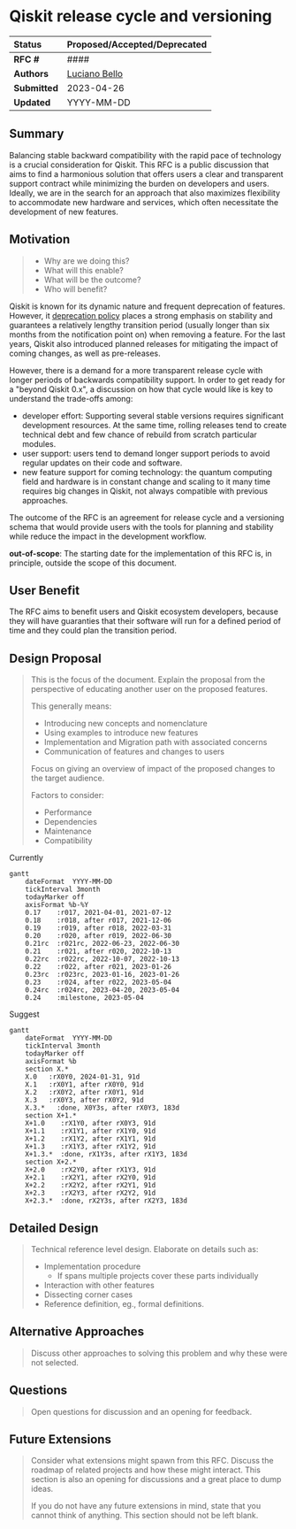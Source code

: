# Qiskit release cycle and versioning

| **Status**        | **Proposed/Accepted/Deprecated** |
|:------------------|:---------------------------------------------|
| **RFC #**         | ####                                         |
| **Authors**       | [Luciano Bello](https://github.com/1ucian0/)   |
| **Submitted**     | 2023-04-26                                   |
| **Updated**       | YYYY-MM-DD                                   |

## Summary

Balancing stable backward compatibility with the rapid pace of technology is a crucial consideration for Qiskit. This RFC is a public discussion that aims to find a harmonious solution that offers users a clear and transparent support contract while minimizing the burden on developers and users. Ideally, we are in  the search for an approach that also maximizes flexibility to accommodate new hardware and services, which often necessitate the development of new features.


## Motivation

> - Why are we doing this?
> - What will this enable?
> - What will be the outcome?
> - Who will benefit?

Qiskit is known for its dynamic nature and frequent deprecation of features. However, it [deprecation policy](https://qiskit.org/documentation/deprecation_policy.html) places a strong emphasis on stability and guarantees a relatively lengthy transition period (usually longer than six months from the notification point on) when removing a feature. For the last years, Qiskit also introduced planned releases for mitigating the impact of coming changes, as well as pre-releases.

However, there is a demand for a more transparent release cycle with longer periods of backwards compatibility support. In order to get ready for a "beyond Qiskit 0.x", a discussion on how that cycle would like is key to understand the trade-offs among:

 * developer effort: Supporting several stable versions requires significant development resources. At the same time, rolling releases tend to create technical debt and few chance of rebuild from scratch particular modules. 
 * user support: users tend to demand longer support periods to avoid regular updates on their code and software.
 * new feature support for coming technology: the quantum computing field and hardware is in constant change and scaling to it many time requires big changes in Qiskit, not always compatible with previous approaches.

The outcome of the RFC is an agreement for release cycle and a versioning schema that would provide users with the tools for planning and stability while reduce the impact in the development workflow.

**out-of-scope**: 
The starting date for the implementation of this RFC is, in principle, outside the scope of this document.

## User Benefit

The RFC aims to benefit users and Qiskit ecosystem developers, because they will have guaranties that their software will run for a defined period of time and they could plan the transition period. 

## Design Proposal
> This is the focus of the document. Explain the proposal from the perspective of
> educating another user on the proposed features.
> 
> This generally means:
> 
> - Introducing new concepts and nomenclature
> - Using examples to introduce new features
> - Implementation and Migration path with associated concerns
> - Communication of features and changes to users
> 
> Focus on giving an overview of impact of the proposed changes to the target
> audience.
> 
> Factors to consider:
> 
> - Performance
> - Dependencies
> - Maintenance
> - Compatibility

Currently 

```mermaid
gantt
    dateFormat  YYYY-MM-DD
    tickInterval 3month
    todayMarker off
    axisFormat %b-%Y
    0.17    :r017, 2021-04-01, 2021-07-12
    0.18    :r018, after r017, 2021-12-06
    0.19    :r019, after r018, 2022-03-31
    0.20    :r020, after r019, 2022-06-30
    0.21rc  :r021rc, 2022-06-23, 2022-06-30
    0.21    :r021, after r020, 2022-10-13
    0.22rc  :r022rc, 2022-10-07, 2022-10-13
    0.22    :r022, after r021, 2023-01-26
    0.23rc  :r023rc, 2023-01-16, 2023-01-26
    0.23    :r024, after r022, 2023-05-04
    0.24rc  :r024rc, 2023-04-20, 2023-05-04
    0.24    :milestone, 2023-05-04
```

Suggest
```mermaid
gantt
    dateFormat  YYYY-MM-DD
    tickInterval 3month
    todayMarker off
    axisFormat %b
    section X.*
    X.0   :rX0Y0, 2024-01-31, 91d
    X.1   :rX0Y1, after rX0Y0, 91d
    X.2   :rX0Y2, after rX0Y1, 91d
    X.3   :rX0Y3, after rX0Y2, 91d
    X.3.*   :done, X0Y3s, after rX0Y3, 183d
    section X+1.*
    X+1.0    :rX1Y0, after rX0Y3, 91d
    X+1.1    :rX1Y1, after rX1Y0, 91d
    X+1.2    :rX1Y2, after rX1Y1, 91d
    X+1.3    :rX1Y3, after rX1Y2, 91d
    X+1.3.*  :done, rX1Y3s, after rX1Y3, 183d
    section X+2.*
    X+2.0    :rX2Y0, after rX1Y3, 91d
    X+2.1    :rX2Y1, after rX2Y0, 91d
    X+2.2    :rX2Y2, after rX2Y1, 91d
    X+2.3    :rX2Y3, after rX2Y2, 91d
    X+2.3.*  :done, rX2Y3s, after rX2Y3, 183d
```

## Detailed Design

> Technical reference level design. Elaborate on details such as:
> 
> - Implementation procedure
>   - If spans multiple projects cover these parts individually
> - Interaction with other features
> - Dissecting corner cases
> - Reference definition, eg., formal definitions.

## Alternative Approaches
> Discuss other approaches to solving this problem and why these were not
> selected.

## Questions
> Open questions for discussion and an opening for feedback.

## Future Extensions
> Consider what extensions might spawn from this RFC. Discuss the roadmap of
> related projects and how these might interact. This section is also an opening
> for discussions and a great place to dump ideas.
> 
> If you do not have any future extensions in mind, state that you cannot think
> of anything. This section should not be left blank.
